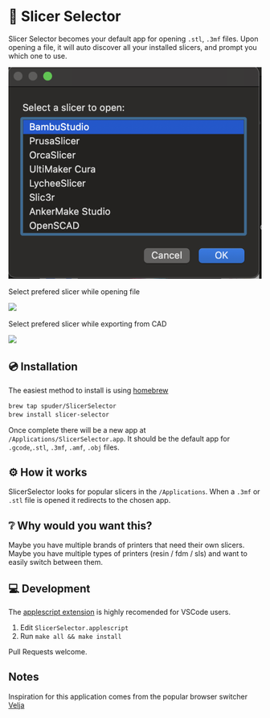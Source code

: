 #  🍰 Slicer Selector

Slicer Selector becomes your default app for opening `.stl`, `.3mf` files. 
Upon opening a file, it will auto discover all your installed slicers, and prompt you which one to use. 


![](/img/example2.png)

Select prefered slicer while opening file

![](https://i.giphy.com/media/v1.Y2lkPTc5MGI3NjExNGtjcXJ2cTR2Z3pxbTA5dHhkdnQzOTcyaGJldW0wd2VsMW1qd2gycyZlcD12MV9pbnRlcm5hbF9naWZfYnlfaWQmY3Q9Zw/t45i9kYxAKKfIhQS4r/giphy.gif)


Select prefered slicer while exporting from CAD

![](https://i.giphy.com/media/v1.Y2lkPTc5MGI3NjExdjJwdnZwcXJqOXhibGNxNHoxOGh4cjQ3bHBxY3hkdXozdnQweHptNSZlcD12MV9pbnRlcm5hbF9naWZfYnlfaWQmY3Q9Zw/SZchQgYqvfLa7yySHS/giphy.gif)

## 💿 Installation

The easiest method to install is using [homebrew](https://brew.sh)  

```bash
brew tap spuder/SlicerSelector
brew install slicer-selector
```

Once complete there will be a new app at `/Applications/SlicerSelector.app`. It should be the default app for `.gcode`,`.stl`, `.3mf`, `.amf`, `.obj` files. 



## ⚙️ How it works

SlicerSelector looks for popular slicers in the  `/Applications`. When a `.3mf` or `.stl` file is opened it redirects to the chosen app.

## ❔ Why would you want this? 

Maybe you have multiple brands of printers that need their own slicers. 
Maybe you have multiple types of printers (resin / fdm / sls) and want to easily switch between them. 

## 💻 Development


The [applescript extension](https://marketplace.visualstudio.com/items?itemName=idleberg.applescript) is highly recomended for VSCode users. 

1. Edit `SlicerSelector.applescript` 
2. Run `make all && make install` 


Pull Requests welcome. 

## Notes

Inspiration for this application comes from the popular browser switcher [Velja](https://sindresorhus.com/velja)
